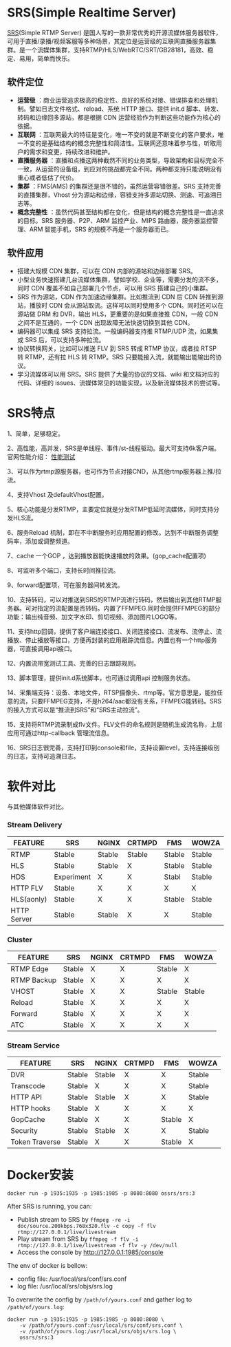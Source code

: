 #  SRS(Simple Realtime Server)

[SRS](http://ossrs.net/)(Simple RTMP Server) 是国人写的一款非常优秀的开源流媒体服务器软件，可用于直播/录播/视频客服等多种场景，其定位是运营级的互联网直播服务器集群。是一个流媒体集群，支持RTMP/HLS/WebRTC/SRT/GB28181，高效、稳定、易用，简单而快乐。

## 软件定位

- **运营级** ：商业运营追求极高的稳定性、良好的系统对接、错误排查和处理机制。譬如日志文件格式、reload、系统 HTTP 接口、提供 init.d 脚本、转发、转码和边缘回多源站，都是根据 CDN 运营经验作为判断这些功能作为核心的依据。
- **互联网** ：互联网最大的特征是变化，唯一不变的就是不断变化的客户要求，唯一不变的是基础结构的概念完整性和简洁性。互联网还意味着参与性，听取用户的需求和变更，持续改进和维护。
- **直播服务器** ：直播和点播这两种截然不同的业务类型，导致架构和目标完全不一致，从运营的设备组，到应对的挑战都完全不同。两种都支持只能说明没有重心或者低估了代价。
- **集群** ：FMS(AMS) 的集群还是很不错的，虽然运营容错很差。SRS 支持完善的直播集群，Vhost 分为源站和边缘，容错支持多源站切换、测速、可追溯日志等。
- **概念完整性** ：虽然代码甚至结构都在变化，但是结构的概念完整性是一直追求的目标。SRS 服务器、P2P、ARM 监控产业、MIPS 路由器，服务器监控管理、ARM 智能手机，SRS 的规模不再是一个服务器而已。

## 软件应用

- 搭建大规模 CDN 集群，可以在 CDN 内部的源站和边缘部署 SRS。
- 小型业务快速搭建几台流媒体集群，譬如学校、企业等，需要分发的流不多，同时 CDN 覆盖不如自己部署几个节点，可以用 SRS 搭建自己的小集群。
- SRS 作为源站，CDN 作为加速边缘集群。比如推流到 CDN 后 CDN 转推到源站，播放时 CDN 会从源站取流。这样可以同时使用多个 CDN。同时还可以在源站做 DRM 和 DVR，输出 HLS，更重要的是如果直接推 CDN，一般 CDN 之间不是互通的，一个 CDN 出现故障无法快速切换到其他 CDN。
- 编码器可以集成 SRS 支持拉流。一般编码器支持推 RTMP/UDP 流，如果集成 SRS 后，可以支持多种拉流。
- 协议转换网关，比如可以推送 FLV 到 SRS 转成 RTMP 协议，或者拉 RTSP 转 RTMP，还有拉 HLS 转 RTMP。SRS 只要能接入流，就能输出能输出的协议。
- 学习流媒体可以用 SRS。SRS 提供了大量的协议的文档、wiki 和文档对应的代码、详细的 issues、流媒体常见的功能实现，以及新流媒体技术的尝试等。

# SRS特点

1、简单，足够稳定。

2、高性能，高并发，SRS是单线程、事件/st-线程驱动。最大可支持6k客户端。官网性能介绍： [性能测试](https://github.com/ossrs/srs/wiki/v1_CN_Performance)

3、可以作为rtmp源服务器，也可作为节点对接CND，从其他rtmp服务器上推/拉流。

4、支持Vhost 及defaultVhost配置。

5、核心功能是分发RTMP，主要定位就是分发RTMP低延时流媒体，同时支持分发HLS流。

6、服务Reload 机制，即在不中断服务时应用配置的修改。达到不中断服务调整码率，添加或调整频道。

7、cache 一个GOP ，达到播放器能快速播放的效果。(gop_cache配置项)

8、可监听多个端口，支持长时间推拉流。

9、forward配置项，可在服务器间转发流。

10、支持转码，可以对推送到SRS的RTMP流进行转码，然后输出到其他RTMP服务器。可对指定的流配置是否转码。内置了FFMPEG.同时会提供FFMPEG的部分功能：输出纯音频、加文字水印、剪切视频、添加图片LOGO等。

11、支持http回调，提供了客户端连接接口、关闭连接接口、流发布、流停止、流播放、停止播放等接口，方便再封装的应用跟踪流信息。内置也有一个http服务器，可直接调用api接口。

12、内置流带宽测试工具、完善的日志跟踪规则。

13、脚本管理，提供init.d系统脚本，也可通过调用api 控制服务状态。

14、采集端支持：设备、本地文件，RTSP摄像头、rtmp等。官方意思是，能拉任意的流，只要FFMPEG支持，不是h264/aac都没有关系，FFMPEG能转码。SRS的接入方式可以是“推流到SRS”和“SRS主动拉流”。

15、支持将RTMP流录制成flv文件。FLV文件的命名规则是随机生成流名称，上层应用可通过http-callback 管理流信息。

16、SRS日志很完善，支持打印到console和file，支持设置level，支持连接级别的日志，支持可追溯日志。

# 软件对比

与其他媒体软件对比。

### Stream Delivery

| FEATURE     | SRS        | NGINX  | CRTMPD | FMS    | WOWZA  |
| ----------- | ---------- | ------ | ------ | ------ | ------ |
| RTMP        | Stable     | Stable | Stable | Stable | Stable |
| HLS         | Stable     | Stable | X      | Stable | Stable |
| HDS         | Experiment | X      | X      | Stabl  | Stable |
| HTTP FLV    | Stable     | X      | X      | X      | X      |
| HLS(aonly)  | Stable     | X      | X      | Stable | Stable |
| HTTP Server | Stable     | Stable | X      | X      | Stable |

### Cluster

| FEATURE     | SRS    | NGINX | CRTMPD | FMS    | WOWZA  |
| ----------- | ------ | ----- | ------ | ------ | ------ |
| RTMP Edge   | Stable | X     | X      | Stable | X      |
| RTMP Backup | Stable | X     | X      | X      | X      |
| VHOST       | Stable | X     | X      | Stable | Stable |
| Reload      | Stable | X     | X      | X      | X      |
| Forward     | Stable | X     | X      | X      | X      |
| ATC         | Stable | X     | X      | X      | X      |

### Stream Service

| FEATURE        | SRS    | NGINX  | CRTMPD | FMS    | WOWZA  |
| -------------- | ------ | ------ | ------ | ------ | ------ |
| DVR            | Stable | Stable | X      | X      | Stable |
| Transcode      | Stable | X      | X      | X      | Stable |
| HTTP API       | Stable | Stable | X      | X      | Stable |
| HTTP hooks     | Stable | X      | X      | X      | X      |
| GopCache       | Stable | X      | X      | Stable | X      |
| Security       | Stable | Stable | X      | X      | Stable |
| Token Traverse | Stable | X      | X      | Stable | X      |



# Docker安装

```
docker run -p 1935:1935 -p 1985:1985 -p 8080:8080 ossrs/srs:3
```

After SRS is running, you can:

- Publish stream to SRS by `ffmpeg -re -i doc/source.200kbps.768x320.flv -c copy -f flv rtmp://127.0.0.1/live/livestream`
- Play stream from SRS by `ffmpeg -f flv -i rtmp://127.0.0.1/live/livestream -f flv -y /dev/null`
- Access the console by http://127.0.0.1:1985/console

The env of docker is bellow:

- config file: /usr/local/srs/conf/srs.conf
- log file: /usr/local/srs/objs/srs.log

To overwrite the config by `/path/of/yours.conf` and gather log to `/path/of/yours.log`:

```
docker run -p 1935:1935 -p 1985:1985 -p 8080:8080 \
    -v /path/of/yours.conf:/usr/local/srs/conf/srs.conf \
    -v /path/of/yours.log:/usr/local/srs/objs/srs.log \
    ossrs/srs:3
```
